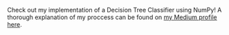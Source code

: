 Check out my implementation of a Decision Tree Classifier using NumPy! A thorough explanation of my proccess can be found on [my Medium profile here](https://medium.com/@cjakuc/building-a-decision-tree-classifier-c00a08815c3).
